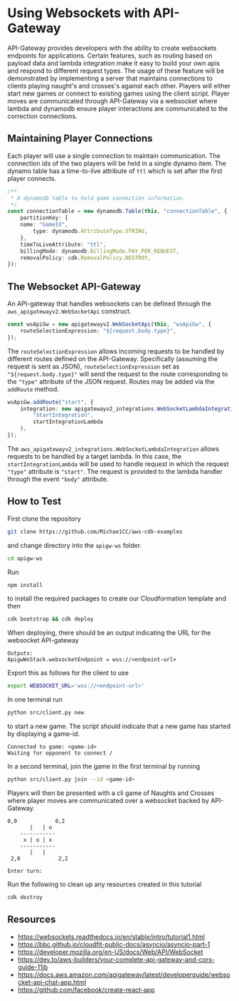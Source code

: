 # Using Websockets with API-Gateway

API-Gateway provides developers with the ability to create websockets
endpoints for applications. Certain features, such as routing
based on payload data and lambda integration make it easy to build
your own apis and respond to different request types. The usage of
these feature will be demonstrated by implementing a server
that maintains connections to clients playing naught's and crosses's
against each other. Players will either start new games or connect to
existing games using the client script. Player moves are communicated
through API-Gateway via a websocket where lambda and dynamodb ensure
player interactions are communicated to the correction connections.

## Maintaining Player Connections

Each player will use a single connection to maintain communication.
The connection ids of the two players will be held in a single dynamo
item. The dynamo table has a time-to-live attribute of `ttl` which is
set after the first player connects.

```typescript
/**
 * A dynamodb table to hold game connection information.
 */
const connectionTable = new dynamodb.Table(this, "connectionTable", {
    partitionKey: {
    name: "GameId",
        type: dynamodb.AttributeType.STRING,
    },
    timeToLiveAttribute: "ttl",
    billingMode: dynamodb.BillingMode.PAY_PER_REQUEST,
    removalPolicy: cdk.RemovalPolicy.DESTROY,
});
```

## The Websocket API-Gateway

An API-gateway that handles websockets can be defined through the `aws_apigatewayv2.WebSocketApi` construct.

```typescript
const wsApiGw = new apigatewayv2.WebSocketApi(this, "wsApiGw", {
    routeSelectionExpression: "${request.body.type}",
});
```

The `routeSelectionExpression` allows incoming requests to be handled
by different routes defined on the API-Gateway. Specifically (assuming
the request is sent as JSON), `routeSelectionExpression` set as
`"${request.body.type}"` will send the request to the route corresponding
to the `"type"` attribute of the JSON request. Routes may be added via
the `addRoute` method.

```typescript
wsApiGw.addRoute("start", {
    integration: new apigatewayv2_integrations.WebSocketLambdaIntegration(
        "StartIntegration",
        startIntegrationLambda
    ),
});
```

The `aws_apigatewayv2_integrations.WebSocketLambdaIntegration` allows
requests to be handled by a target lambda. In this case, the
`startIntegrationLambda` will be used to handle request in which the
request `"type"` attribute is `"start"`. The request is provided to the
lambda handler through the event `"body"` attribute.

## How to Test

First clone the repository

```bash
git clone https://github.com/Michae1CC/aws-cdk-examples
```

and change directory into the `apigw-ws` folder.

```bash
cd apigw-ws
```

Run

```bash
npm install
```

to install the required packages to create our Cloudformation template and then

```bash
cdk bootstrap && cdk deploy
```

When deploying, there should be an output indicating the URL for the
websocket API-gateway

```text
Outputs:
ApigwWsStack.websocketEndpoint = wss://<endpoint-url>
```

Export this as follows for the client to use

```bash
export WEBSOCKET_URL='wss://<endpoint-url>'
```

In one terminal run

```bash
python src/client.py new
```

to start a new game. The script should indicate that a new game has
started by displaying a game-id.

```text
Connected to game: <game-id>
Waiting for opponent to connect /
```

In a second terminal, join the game in the first terminal by running

```bash
python src/client.py join --id <game-id>
```

Players will then be presented with a cli game of Naughts and Crosses
where player moves are communicated over a websocket backed by
API-Gateway.

```text
0,0            0,2              
       |   | o
    -----------
     x | o | x
    -----------
       |   |  
 2,0            2,2

Enter turn:        
```

Run the following to clean up any resources created in this tutorial

```bash
cdk destroy
```

## Resources

* <https://websockets.readthedocs.io/en/stable/intro/tutorial1.html>
* <https://bbc.github.io/cloudfit-public-docs/asyncio/asyncio-part-1>
* <https://developer.mozilla.org/en-US/docs/Web/API/WebSocket>
* <https://dev.to/aws-builders/your-complete-api-gateway-and-cors-guide-11jb>
* <https://docs.aws.amazon.com/apigateway/latest/developerguide/websocket-api-chat-app.html>
* <https://github.com/facebook/create-react-app>